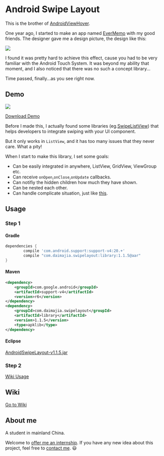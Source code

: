 # Android Swipe Layout

This is the brother of [AndroidViewHover](https://github.com/daimajia/AndroidViewHover).

One year ago, I started to make an app named [EverMemo](https://play.google.com/store/apps/details?id=com.zhan_dui.evermemo) with my good friends. The designer gave me a design picture, the design like this:

![](http://ww1.sinaimg.cn/mw690/610dc034jw1ejoquidvvsg208i0630u4.gif)

I found it was pretty hard to achieve this effect, cause you had to be very familiar with the Android Touch System. It was beyond my ability that moment, and I also noticed that there was no such a concept library...

Time passed, finally...as you see right now.

## Demo

![](http://ww2.sinaimg.cn/mw690/610dc034jw1ejoplapwtqg208n0e74dx.gif)

[Download Demo](https://github.com/daimajia/AndroidSwipeLayout/releases/download/v1.1.4/AndroidSwipeLayout-1.1.4.apk)

Before I made this, I actually found some libraries (eg.[SwipeListView](https://github.com/47deg/android-swipelistview)) that helps developers to integrate swiping with your UI component. 

But it only works in `ListView`, and it has too many issues that they never care. What a pity!

When I start to make this library, I set some goals:

- Can be easily integrated in anywhere, ListView, GridView, ViewGroup etc.
- Can receive `onOpen`,`onClose`,`onUpdate` callbacks.
- Can notifiy the hidden children how much they have shown.
- Can be nested each other.
- Can handle complicate situation, just like [this](https://camo.githubusercontent.com/d145d9a9508b3d204b70882c05bc3d9bd433883c/687474703a2f2f7777312e73696e61696d672e636e2f6c617267652f3631306463303334677731656b686f6a7379326172673230386530366e6774312e676966).


## Usage

### Step 1
#### Gradle

```groovy
dependencies {
        compile 'com.android.support:support-v4:20.+'
        compile "com.daimajia.swipelayout:library:1.1.5@aar"
}
```

#### Maven

```xml
<dependency>
	<groupId>com.google.android</groupId>
	<artifactId>support-v4</artifactId>
	<version>r6</version>
</dependency>
<dependency>
    <groupId>com.daimajia.swipelayout</groupId>
    <artifactId>library</artifactId>
    <version>1.1.5</version>
    <type>apklib</type>
</dependency>
```

#### Eclipse

[AndroidSwipeLayout-v1.1.5.jar](https://github.com/daimajia/AndroidSwipeLayout/releases/download/v1.1.5/AndroidSwipeLayout-v1.1.5.jar)

### Step 2

[Wiki Usage](https://github.com/daimajia/AndroidSwipeLayout/wiki/usage)

## Wiki

[Go to Wiki](https://github.com/daimajia/AndroidSwipeLayout/wiki)

## About me

A student in mainland China.

Welcome to [offer me an internship](mailto:daimajia@gmail.com). If you have any new idea about this project, feel free to [contact me](mailto:daimajia@gmail.com). :smiley:

